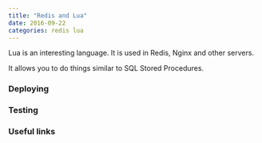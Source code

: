 ```yaml
---
title: "Redis and Lua"
date: 2016-09-22
categories: redis lua
---
```


Lua is an interesting language.  It is used in Redis, Nginx and other servers.  

It allows you to do things similar to SQL Stored Procedures.  

### Deploying


### Testing


### Useful links
